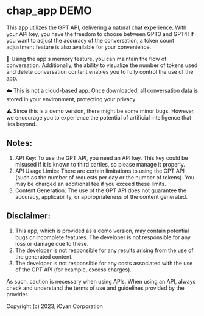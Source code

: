 # chap_app DEMO

This app utilizes the GPT API, delivering a natural chat experience. With your API key, you have the freedom to choose between GPT3 and GPT4! If you want to adjust the accuracy of the conversation, a token count adjustment feature is also available for your convenience.

🧠 Using the app's memory feature, you can maintain the flow of conversation. Additionally, the ability to visualize the number of tokens used and delete conversation content enables you to fully control the use of the app.

☁️ This is not a cloud-based app. Once downloaded, all conversation data is stored in your environment, protecting your privacy.

⚠️ Since this is a demo version, there might be some minor bugs. However, we encourage you to experience the potential of artificial intelligence that lies beyond.

## Notes:
1. API Key: To use the GPT API, you need an API key. This key could be misused if it is known to third parties, so please manage it properly.
2. API Usage Limits: There are certain limitations to using the GPT API (such as the number of requests per day or the number of tokens). You may be charged an additional fee if you exceed these limits.
3. Content Generation: The use of the GPT API does not guarantee the accuracy, applicability, or appropriateness of the content generated.

## Disclaimer:
1. This app, which is provided as a demo version, may contain potential bugs or incomplete features. The developer is not responsible for any loss or damage due to these.
2. The developer is not responsible for any results arising from the use of the generated content.
3. The developer is not responsible for any costs associated with the use of the GPT API (for example, excess charges).

As such, caution is necessary when using APIs. When using an API, always check and understand the terms of use and guidelines provided by the provider.

Copyright (c) 2023, iCyan Corporation
